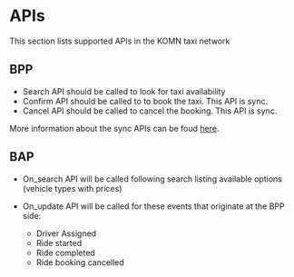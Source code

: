 # APIs

This section lists supported APIs in the KOMN taxi network

## BPP

* Search API should be called to look for taxi availability
* Confirm API should be called to to book the taxi. This API is sync.
* Cancel API should be called to cancel the booking. This API is sync.

More information about the sync APIs can be foud [here](https://github.com/beckn/protocol-specifications/issues/144).

## BAP

* On_search API will be called following search listing available options (vehicle types with prices)
* On_update API will be called for these events that originate at the BPP side:

    * Driver Assigned
    * Ride started
    * Ride completed
    * Ride booking cancelled
